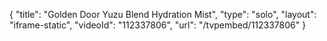 {
    "title": "Golden Door Yuzu Blend Hydration Mist",
    "type": "solo",
    "layout": "iframe-static",
    "videoId": "112337806",
    "url": "\/tvpembed\/112337806"
}
